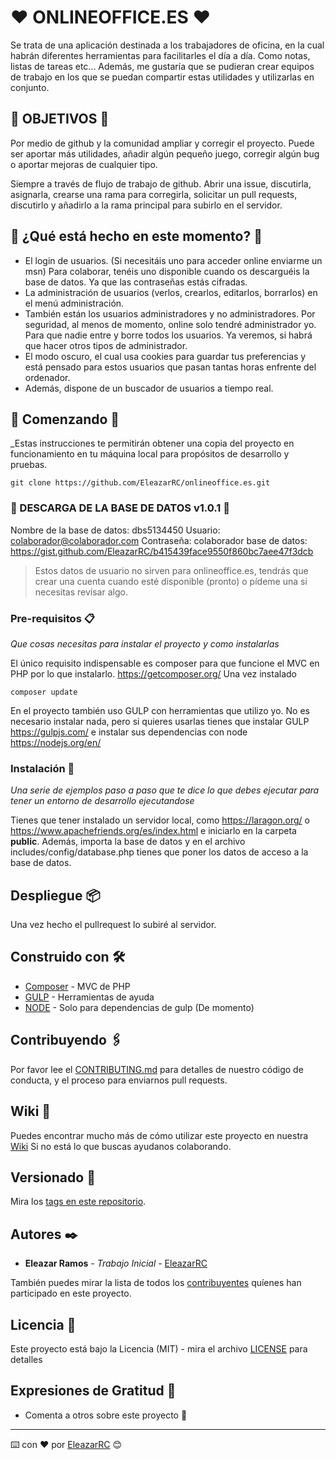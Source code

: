 # ❤️ ONLINEOFFICE.ES ❤️

Se trata de una aplicación destinada a los trabajadores de oficina, en la cual habrán diferentes herramientas para facilitarles el día a día. Como notas, listas de tareas etc... Además, me gustaría que se pudieran crear equipos de trabajo en los que se puedan compartir estas utilidades y utilizarlas en conjunto.

## 🎈 OBJETIVOS 🎈
Por medio de github y la comunidad ampliar y corregir el proyecto. Puede ser aportar más utilidades, añadir algún pequeño juego, corregir algún bug o aportar mejoras de cualquier tipo. 

Siempre a través de flujo de trabajo de github. Abrir una issue, discutirla, asignarla, crearse una rama para corregirla, solicitar un pull requests, discutirlo y añadirlo a la rama principal para subirlo en el servidor.

## 🧭 ¿Qué está hecho en este momento? 🧭
- El login de usuarios. (Si necesitáis uno para acceder online enviarme un msn) Para colaborar, tenéis uno disponible cuando os descarguéis la base de datos. Ya que las contraseñas estás cifradas.
- La administración de usuarios (verlos, crearlos, editarlos, borrarlos) en el menú administración.
- También están los usuarios administradores y no administradores. Por seguridad, al menos de momento, online solo tendré administrador yo. Para que nadie entre y borre todos los usuarios. Ya veremos, si habrá que hacer otros tipos de administrador.
- El modo oscuro, el cual usa cookies para guardar tus preferencias y está pensado para estos usuarios que pasan tantas horas enfrente del ordenador.
- Además, dispone de un buscador de usuarios a tiempo real.

## 🚀 Comenzando 🚀
_Estas instrucciones te permitirán obtener una copia del proyecto en funcionamiento en tu máquina local para propósitos de desarrollo y pruebas.
```
git clone https://github.com/EleazarRC/onlineoffice.es.git
```

### 🍳 DESCARGA DE LA BASE DE DATOS v1.0.1 🍳
Nombre de la base de datos: dbs5134450
Usuario:                    colaborador@colaborador.com
Contraseña:                 colaborador 
base de datos:              https://gist.github.com/EleazarRC/b415439face9550f860bc7aee47f3dcb
> Estos datos de usuario no sirven para onlineoffice.es, tendrás que crear una cuenta cuando esté
disponible (pronto) o pídeme una si necesitas revisar algo.

### Pre-requisitos 📋

_Que cosas necesitas para instalar el proyecto y como instalarlas_

El único requisito indispensable es composer para que funcione el MVC en PHP por lo que instalarlo.
https://getcomposer.org/
Una vez instalado
```
composer update
```
En el proyecto también uso GULP con herramientas que utilizo yo. No es necesario instalar nada, pero si quieres usarlas tienes que instalar GULP https://gulpjs.com/ e instalar sus dependencias con node https://nodejs.org/en/ 


### Instalación 🔧

_Una serie de ejemplos paso a paso que te dice lo que debes ejecutar para tener un entorno de desarrollo ejecutandose_

Tienes que tener instalado un servidor local, como https://laragon.org/  o https://www.apachefriends.org/es/index.html
e iniciarlo en la carpeta **public**. 
Además, importa la base de datos y en el archivo includes/config/database.php tienes que poner los datos de acceso a la base de datos.

## Despliegue 📦
Una vez hecho el pullrequest lo subiré al servidor.

## Construido con 🛠️

* [Composer](https://getcomposer.org/) - MVC de PHP
* [GULP](https://gulpjs.com/) - Herramientas de ayuda
* [NODE](hhttps://nodejs.org/es/) - Solo para dependencias de gulp (De momento)

## Contribuyendo 🖇️

Por favor lee el [CONTRIBUTING.md](https://gist.github.com/eleazarRC/CONTRIBUTING) para detalles de nuestro código de conducta, y el proceso para enviarnos pull requests.

## Wiki 📖

Puedes encontrar mucho más de cómo utilizar este proyecto en nuestra [Wiki](https://github.com/EleazarRC/onlineoffice.es/wiki) Si no está lo que buscas ayudanos colaborando.

## Versionado 📌

Mira los [tags en este repositorio](https://github.com/EleazarRC/onlineoffice.es/tags).

## Autores ✒️

* **Eleazar Ramos** - *Trabajo Inicial* - [EleazarRC](https://github.com/EleazarRC)

También puedes mirar la lista de todos los [contribuyentes](https://github.com/EleazarRC/onlineoffice.es/graphs/contributors) quíenes han participado en este proyecto. 

## Licencia 📄

Este proyecto está bajo la Licencia (MIT) - mira el archivo [LICENSE](LICENSE) para detalles

## Expresiones de Gratitud 🎁

* Comenta a otros sobre este proyecto 📢

---
⌨️ con ❤️ por [EleazarRC](https://github.com/EleazarRCd) 😊




